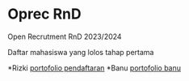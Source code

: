 # Oprec RnD
Open Recrutment RnD 2023/2024

Daftar mahasiswa yang lolos tahap pertama


*Rizki [portofolio pendaftaran](https://github.com/dicodingreviewer)
*Banu [portofolio banu](https://mail.google.com/mail/u/0/#inbox)
